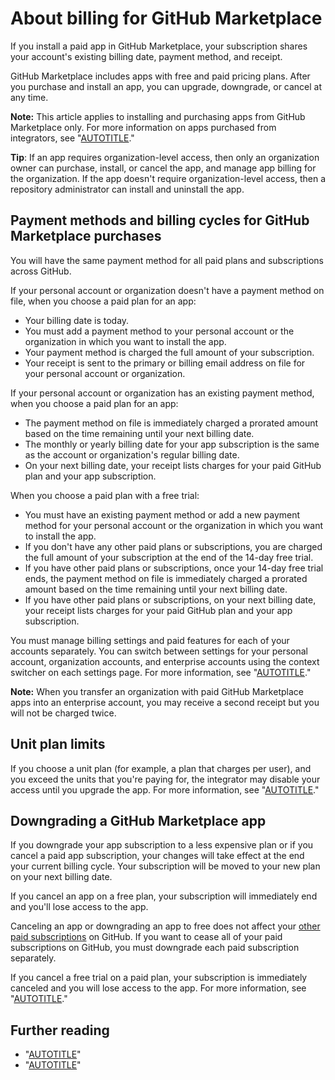 # About billing for GitHub Marketplace

If you install a paid app in GitHub Marketplace, your subscription shares your account's existing billing date, payment method, and receipt.

GitHub Marketplace includes apps with free and paid pricing plans. After you purchase and install an app, you can upgrade, downgrade, or cancel at any time.

<div class="ghd-spotlight ghd-spotlight-note border rounded-1 my-3 p-3 f5 color-border-accent-emphasis color-bg-accent">

**Note:** This article applies to installing and purchasing apps from GitHub Marketplace only. For more information on apps purchased from integrators, see "[AUTOTITLE](/get-started/exploring-integrations/about-integrations)."

</div>

<div class="ghd-spotlight ghd-spotlight-tip border rounded-1 my-3 p-3 f5 color-border-accent-emphasis color-bg-accent">

  **Tip**: If an app requires organization-level access, then only an organization owner can purchase, install, or cancel the app, and manage app billing for the organization. If the app doesn't require organization-level access, then a repository administrator can install and uninstall the app.

</div>

## Payment methods and billing cycles for GitHub Marketplace purchases

You will have the same payment method for all paid plans and subscriptions across GitHub.

If your personal account or organization doesn't have a payment method on file, when you choose a paid plan for an app:
- Your billing date is today.
- You must add a payment method to your personal account or the organization in which you want to install the app.
- Your payment method is charged the full amount of your subscription.
- Your receipt is sent to the primary or billing email address on file for your personal account or organization.

If your personal account or organization has an existing payment method, when you choose a paid plan for an app:
- The payment method on file is immediately charged a prorated amount based on the time remaining until your next billing date.
- The monthly or yearly billing date for your app subscription is the same as the account or organization's regular billing date.
- On your next billing date, your receipt lists charges for your paid GitHub plan and your app subscription.

When you choose a paid plan with a free trial:
- You must have an existing payment method or add a new payment method for your personal account or the organization in which you want to install the app.
- If you don't have any other paid plans or subscriptions, you are charged the full amount of your subscription at the end of the 14-day free trial.
- If you have other paid plans or subscriptions, once your 14-day free trial ends, the payment method on file is immediately charged a prorated amount based on the time remaining until your next billing date.
- If you have other paid plans or subscriptions, on your next billing date, your receipt lists charges for your paid GitHub plan and your app subscription.

You must manage billing settings and paid features for each of your accounts separately. You can switch between settings for your personal account, organization accounts, and enterprise accounts using the context switcher on each settings page. For more information, see "[AUTOTITLE](/billing/managing-your-github-billing-settings/about-billing-on-github#switching-between-settings-for-your-different-accounts)."

<div class="ghd-spotlight ghd-spotlight-note border rounded-1 my-3 p-3 f5 color-border-accent-emphasis color-bg-accent">

**Note:** When you transfer an organization with paid GitHub Marketplace apps into an enterprise account, you may receive a second receipt but you will not be charged twice.

</div>

## Unit plan limits

If you choose a unit plan (for example, a plan that charges per user), and you exceed the units that you're paying for, the integrator may disable your access until you upgrade the app. For more information, see "[AUTOTITLE](/billing/managing-billing-for-github-marketplace-apps/upgrading-the-billing-plan-for-a-github-marketplace-app)."

## Downgrading a GitHub Marketplace app

If you downgrade your app subscription to a less expensive plan or if you cancel a paid app subscription, your changes will take effect at the end your current billing cycle. Your subscription will be moved to your new plan on your next billing date.

If you cancel an app on a free plan, your subscription will immediately end and you'll lose access to the app.

Canceling an app or downgrading an app to free does not affect your [other paid subscriptions](/billing/managing-your-github-billing-settings/about-billing-on-github) on GitHub. If you want to cease all of your paid subscriptions on GitHub, you must downgrade each paid subscription separately.

If you cancel a free trial on a paid plan, your subscription is immediately canceled and you will lose access to the app. For more information, see "[AUTOTITLE](/billing/managing-billing-for-github-marketplace-apps/canceling-a-github-marketplace-app)."

## Further reading

- "[AUTOTITLE](/apps/using-github-apps)"
- "[AUTOTITLE](/support/learning-about-github-support/github-marketplace-support)"
